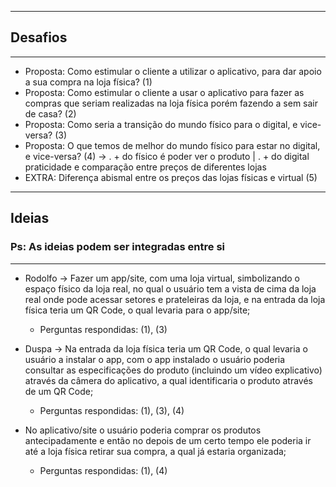 ***
## Desafios
***
* Proposta: Como estimular o cliente a utilizar o aplicativo, para dar apoio a sua compra na loja física? (1)
* Proposta: Como estimular o cliente a usar o aplicativo para fazer as compras que seriam realizadas na 
loja física porém fazendo a sem sair de casa? (2)
* Proposta: Como seria a transição do mundo físico para o digital, e vice-versa? (3)
* Proposta: O que temos de melhor do mundo físico para estar no digital, e vice-versa? (4) -> . + do físico é poder ver o produto | . + do digital praticidade e comparação entre preços de diferentes lojas
* EXTRA: Diferença abismal entre os preços das lojas físicas e virtual (5)

***
## Ideias
### Ps: As ideias podem ser integradas entre si
***
* Rodolfo -> Fazer um app/site, com uma loja virtual, simbolizando o espaço físico da loja real, no
qual o usuário tem a vista de cima da loja real onde pode acessar setores e prateleiras da loja, e na
entrada da loja física teria um QR Code, o qual levaria para o app/site;
   * Perguntas respondidas: (1), (3)
   
* Duspa -> Na entrada da loja física teria um QR Code, o qual levaria o usuário a instalar o app, com o app instalado o usuário poderia consultar as especificações do produto (incluindo um vídeo explicativo) através da câmera do aplicativo, a qual identificaria o produto através de um QR Code;
   * Perguntas respondidas: (1), (3), (4)
   
* No aplicativo/site o usuário poderia comprar os produtos antecipadamente e então no depois de um certo tempo ele poderia ir até a loja física retirar sua compra, a qual já estaria organizada;
   * Perguntas respondidas: (1), (4)

